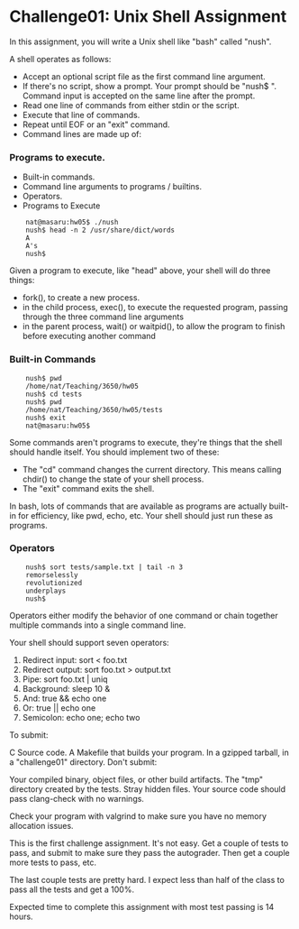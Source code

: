 # Challenge01: Unix Shell Assignment
In this assignment, you will write a Unix shell like "bash" called "nush".

A shell operates as follows:

- Accept an optional script file as the first command line argument.
- If there's no script, show a prompt. Your prompt should be "nush$ ".
 Command input is accepted on the same line after the prompt.
- Read one line of commands from either stdin or the script.
- Execute that line of commands.
- Repeat until EOF or an "exit" command.
- Command lines are made up of:

### Programs to execute.
- Built-in commands.
- Command line arguments to programs / builtins.
- Operators.
- Programs to Execute

```
    nat@masaru:hw05$ ./nush 
    nush$ head -n 2 /usr/share/dict/words
    A
    A's
    nush$ 
```
Given a program to execute, like "head" above, your shell will do three things:
- fork(), to create a new process.
- in the child process, exec(), to execute the requested program, passing through 
the three command line arguments
- in the parent process, wait() or waitpid(), to allow the program to finish 
before executing another command

### Built-in Commands

```
    nush$ pwd
    /home/nat/Teaching/3650/hw05
    nush$ cd tests
    nush$ pwd
    /home/nat/Teaching/3650/hw05/tests
    nush$ exit
    nat@masaru:hw05$
```

Some commands aren't programs to execute, they're things that the shell should 
handle itself. You should implement two of these:
 - The "cd" command changes the current directory. This means calling chdir() 
to change the state of your shell process.
- The "exit" command exits the shell.

In bash, lots of commands that are available as programs are actually built-in 
for efficiency, like pwd, echo, etc. Your shell should just run these as programs.

### Operators

```
    nush$ sort tests/sample.txt | tail -n 3
    remorselessly
    revolutionized
    underplays
    nush$ 
```
Operators either modify the behavior of one command or chain together multiple 
commands into a single command line.

Your shell should support seven operators:

1. Redirect input: sort < foo.txt
2. Redirect output: sort foo.txt > output.txt
3. Pipe: sort foo.txt | uniq
4. Background: sleep 10 &
5. And: true && echo one
6. Or: true || echo one
7. Semicolon: echo one; echo two

To submit:

C Source code.
A Makefile that builds your program.
In a gzipped tarball, in a "challenge01" directory.
Don't submit:

Your compiled binary, object files, or other build artifacts.
The "tmp" directory created by the tests.
Stray hidden files.
Your source code should pass clang-check with no warnings.

Check your program with valgrind to make sure you have no memory allocation issues.

This is the first challenge assignment. It's not easy. Get a couple of tests to 
pass, and submit to make sure they pass the autograder. Then get a couple more 
tests to pass, etc.

The last couple tests are pretty hard. I expect less than half of the class to 
pass all the tests and get a 100%.

Expected time to complete this assignment with most test passing is 14 hours.
